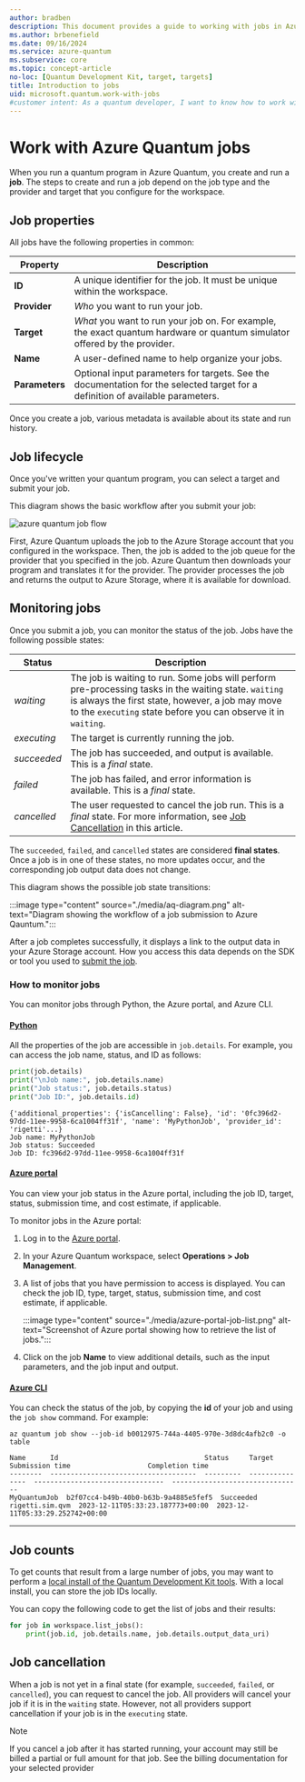 ```yaml
---
author: bradben
description: This document provides a guide to working with jobs in Azure Quantum, including properties, lifecycle, and monitoring. 
ms.author: brbenefield
ms.date: 09/16/2024
ms.service: azure-quantum
ms.subservice: core
ms.topic: concept-article
no-loc: [Quantum Development Kit, target, targets]
title: Introduction to jobs
uid: microsoft.quantum.work-with-jobs
#customer intent: As a quantum developer, I want to know how to work with jobs in Azure Quantum.
---
```


# Work with Azure Quantum jobs

When you run a quantum program in Azure Quantum,
you create and run a **job**. The steps to create and run a job depend on
the job type and the provider and target that you configure for the workspace.  

## Job properties

All jobs have the following properties in common:

|Property |Description|
|-----|----|
|**ID**|A unique identifier for the job. It must be unique within the workspace. |
|**Provider**| _Who_ you want to run your job.|
|**Target**| _What_ you want to run your job on. For example, the exact quantum hardware or quantum simulator offered by the provider. |
|**Name**|A user-defined name to help organize your jobs.|
|**Parameters**|Optional input parameters for targets. See the documentation for the selected target for a definition of available parameters.|

Once you create a job, various metadata is available about its state and run history.

## Job lifecycle

Once you've written your quantum program, you can select a target and submit your job.

This diagram shows the basic workflow after you submit your job:

![azure quantum job flow](~/media/azure-quantum-flow-diagram.png)

First, Azure Quantum uploads the job to the Azure Storage account that you configured in the workspace. Then, the job is added to the job queue for the provider that you specified in the job. Azure Quantum then downloads your program and translates it for the provider. The provider processes the job and returns the output to Azure Storage, where it is available for download. 

## Monitoring jobs

Once you submit a job, you can monitor the status of the job. Jobs have the following possible states:

|Status|Description|
|---|---|
|*waiting*|The job is waiting to run. Some jobs will perform  pre-processing tasks in the waiting state. `waiting` is always the first state, however, a job may move to the `executing` state before you can observe it in `waiting`.   |
|*executing*|The target is currently running the job.   |
|*succeeded*|The job has succeeded, and output is available. This is a *final* state. |
|*failed*|The job has failed, and error information is available. This is a *final* state.|
|*cancelled*|The user requested to cancel the job run. This is a *final* state. For more information, see [Job Cancellation](#job-cancellation) in this article.|

The `succeeded`, `failed`, and `cancelled` states are considered **final states**. Once a job is in one of these states, no more updates occur, and the corresponding job output data does not change.

This diagram shows the possible job state transitions:

:::image type="content" source="./media/aq-diagram.png" alt-text="Diagram showing the workflow of a job submission to Azure Qauntum.":::

After a job completes successfully, it displays a link to the output data in your Azure Storage account. How you access this data depends on the SDK or tool you used to [submit the job](xref:microsoft.quantum.submit-jobs).

### How to monitor jobs

You can monitor jobs through Python, the Azure portal, and Azure CLI.

#### [Python](#tab/tabid-python)

All the properties of the job are accessible in `job.details`. For example, you can access the job name, status, and ID as follows:

```python
print(job.details)
print("\nJob name:", job.details.name)
print("Job status:", job.details.status)
print("Job ID:", job.details.id)
```

```output
{'additional_properties': {'isCancelling': False}, 'id': '0fc396d2-97dd-11ee-9958-6ca1004ff31f', 'name': 'MyPythonJob', 'provider_id': 'rigetti'...}
Job name: MyPythonJob
Job status: Succeeded
Job ID: fc396d2-97dd-11ee-9958-6ca1004ff31f
```

#### [Azure portal](#tab/tabid-portal)

You can view your job status in the Azure portal, including the job ID, target, status, submission time, and cost estimate, if applicable.

To monitor jobs in the Azure portal:

1. Log in to the [Azure portal](https://portal.azure).
1. In your Azure Quantum workspace, select **Operations > Job Management**.
1. A list of jobs that you have permission to access is displayed. You can check the job ID, type, target, status, submission time, and cost estimate, if applicable.

    :::image type="content" source="./media/azure-portal-job-list.png" alt-text="Screenshot of Azure portal showing how to retrieve the list of jobs.":::

1. Click on the job **Name** to view additional details, such as the input parameters, and the job input and output. 

#### [Azure CLI](#tab/tabid-azcli)

You can check the status of the job, by copying the **id** of your job and using the `job show` command. For example:

```azurecli
az quantum job show --job-id b0012975-744a-4405-970e-3d8dc4afb2c0 -o table
```

```output
Name      Id                                    Status     Target           Submission time                   Completion time                  
--------  ------------------------------------  ---------  ---------------  --------------------------------  -------------------------------- 
MyQuantumJob  b2f07cc4-b49b-40b0-b63b-9a4885e5fef5  Succeeded  rigetti.sim.qvm  2023-12-11T05:33:23.187773+00:00  2023-12-11T05:33:29.252742+00:00 
```

***

## Job counts

To get counts that result from a large number of jobs, you may want to perform a [local install of the Quantum Development Kit tools](xref:microsoft.quantum.install-qdk.overview). With a local install, you can store the job IDs locally. 

You can copy the following code to get the list of jobs and their results:

```python
for job in workspace.list_jobs():
    print(job.id, job.details.name, job.details.output_data_uri)
```

## Job cancellation

When a job is not yet in a final state (for example, `succeeded`, `failed`, or `cancelled`), you can request to cancel the job. All providers will cancel your job if it is in the `waiting` state. However, not all providers support cancellation if your job is in the `executing` state.

> [!NOTE]
>If you cancel a job after it has started running, your account may still be billed a
partial or full amount for that job. See the billing documentation for
your selected provider


